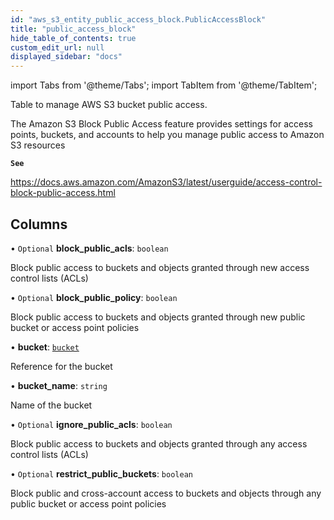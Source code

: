 ```yaml
---
id: "aws_s3_entity_public_access_block.PublicAccessBlock"
title: "public_access_block"
hide_table_of_contents: true
custom_edit_url: null
displayed_sidebar: "docs"
---
```


import Tabs from '@theme/Tabs';
import TabItem from '@theme/TabItem';

Table to manage AWS S3 bucket public access.

The Amazon S3 Block Public Access feature provides settings for access points, buckets, and accounts to help you manage public access to Amazon S3 resources

**`See`**

https://docs.aws.amazon.com/AmazonS3/latest/userguide/access-control-block-public-access.html

## Columns

• `Optional` **block\_public\_acls**: `boolean`

Block public access to buckets and objects granted through new access control lists (ACLs)

• `Optional` **block\_public\_policy**: `boolean`

Block public access to buckets and objects granted through new public bucket or access point policies

• **bucket**: [`bucket`](aws_s3_entity_bucket.Bucket.md)

Reference for the bucket

• **bucket\_name**: `string`

Name of the bucket

• `Optional` **ignore\_public\_acls**: `boolean`

Block public access to buckets and objects granted through any access control lists (ACLs)

• `Optional` **restrict\_public\_buckets**: `boolean`

Block public and cross-account access to buckets and objects through any public bucket or access point policies

